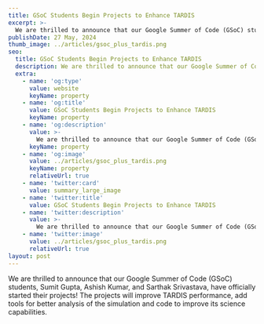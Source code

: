 ```yaml
---
title: GSoC Students Begin Projects to Enhance TARDIS
excerpt: >-
  We are thrilled to announce that our Google Summer of Code (GSoC) students, Sumit Gupta, Ashish Kumar, and Sarthak Srivastava, have officially started their projects! The projects will improve TARDIS performance, add tools for better analysis of the simulation and code to improve its science capabilities.
publishDate: 27 May, 2024
thumb_image: ../articles/gsoc_plus_tardis.png
seo:
  title: GSoC Students Begin Projects to Enhance TARDIS
  description: We are thrilled to announce that our Google Summer of Code (GSoC) students, Sumit Gupta, Ashish Kumar, and Sarthak Srivastava, have officially started their projects! The projects will improve TARDIS performance, add tools for better analysis of the simulation and code to improve its science capabilities.
  extra:
    - name: 'og:type'
      value: website
      keyName: property
    - name: 'og:title'
      value: GSoC Students Begin Projects to Enhance TARDIS
      keyName: property
    - name: 'og:description'
      value: >-
        We are thrilled to announce that our Google Summer of Code (GSoC) students, Sumit Gupta, Ashish Kumar, and Sarthak Srivastava, have officially started their projects! The projects will improve TARDIS performance, add tools for better analysis of the simulation and code to improve its science capabilities.
      keyName: property
    - name: 'og:image'
      value: ../articles/gsoc_plus_tardis.png
      keyName: property
      relativeUrl: true
    - name: 'twitter:card'
      value: summary_large_image
    - name: 'twitter:title'
      value: GSoC Students Begin Projects to Enhance TARDIS
    - name: 'twitter:description'
      value: >-
        We are thrilled to announce that our Google Summer of Code (GSoC) students, Sumit Gupta, Ashish Kumar, and Sarthak Srivastava, have officially started their projects! The projects will improve TARDIS performance, add tools for better analysis of the simulation and code to improve its science capabilities.
    - name: 'twitter:image'
      value: ../articles/gsoc_plus_tardis.png
      relativeUrl: true
layout: post
---
```


We are thrilled to announce that our Google Summer of Code (GSoC) students, Sumit Gupta, Ashish Kumar, and Sarthak Srivastava, have officially started their projects! The projects will improve TARDIS performance, add tools for better analysis of the simulation and code to improve its science capabilities.


